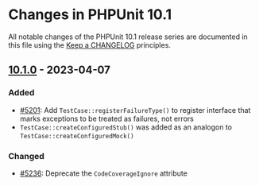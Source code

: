 # Changes in PHPUnit 10.1

All notable changes of the PHPUnit 10.1 release series are documented in this file using the [Keep a CHANGELOG](https://keepachangelog.com/) principles.

## [10.1.0] - 2023-04-07

### Added

* [#5201](https://github.com/sebastianbergmann/phpunit/issues/5201): Add `TestCase::registerFailureType()` to register interface that marks exceptions to be treated as failures, not errors
* `TestCase::createConfiguredStub()` was added as an analogon to `TestCase::createConfiguredMock()`

### Changed

* [#5236](https://github.com/sebastianbergmann/phpunit/issues/5236): Deprecate the `CodeCoverageIgnore` attribute

[10.1.0]: https://github.com/sebastianbergmann/phpunit/compare/10.0...main
